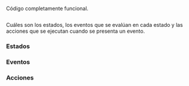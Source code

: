 Código completamente funcional.
``` python

```
Cuáles son los estados, los eventos que se evalúan en cada estado y las acciones que se ejecutan cuando se presenta un evento.
### Estados
### Eventos
### Acciones

